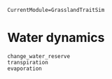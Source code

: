 ```@meta
CurrentModule=GrasslandTraitSim
```

# Water dynamics

```@docs
change_water_reserve
transpiration
evaporation
```